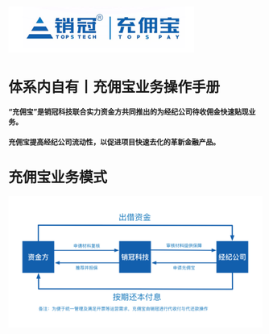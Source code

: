 # ![](/assets66/import.png)

# 体系内自有丨充佣宝业务操作手册



#### “充佣宝”是销冠科技联合实力资金方共同推出的为经纪公司待收佣金快速贴现业务。

#### 充佣宝提高经纪公司流动性，以促进项目快速去化的革新金融产品。



# 充佣宝业务模式

![](/1/import.png)







